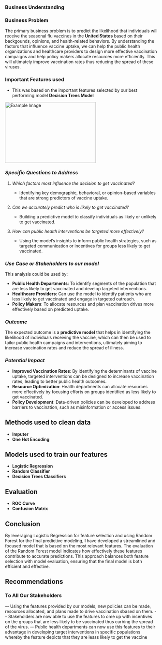 ### **Business Understanding**


### **Business Problem**
The primary business problem is to predict the likelihood that individuals will receive the seasonal flu vaccines in the **United States** based on their backgounds, opinions, and health-related behaviors. By understanding the factors that influence vaccine uptake, we can help the public health organizations and healthcare providers to design more effective vaccination campaigns and help policy makers allocate resources more efficiently. This will ultimately improve vaccination rates thus reducing the spread of these viruses.

### **Important Features used**
- This was based on the important features selected by our best performing model **Decision Trees Model**
<img src="C:\Users\admin\Documents\Flatiron\Phase-3\final-project-phase-3\dsc-final-project-phase-3\.gitignore\featuresbasedonDecisiontree.png" alt="Example Image" width="300" height="200">


### *Specific Questions to Address*
1. *Which factors most influence the decision to get vaccinated?*
   - Identifying key demographic, behavioral, or opinion-based variables that are strong predictors of vaccine uptake.
  
2. *Can we accurately predict who is likely to get vaccinated?*
   - Building a predictive model to classify individuals as likely or unlikely to get vaccinated.

3. *How can public health interventions be targeted more effectively?*
   - Using the model’s insights to inform public health strategies, such as targeted communication or incentives for groups less likely to get vaccinated.

### *Use Case or Stakeholders to our model*
This analysis could be used by:
- **Public Health Departments**: To identify segments of the population that are less likely to get vaccinated and develop targeted interventions.
- **Healthcare Providers**: Can use the model to identify patients who are less likely to get vaccinated and engage in targeted outreach.
- **Policy Makers**: To allocate resources and plan vaccination drives more effectively based on predicted uptake.

### *Outcome*
The expected outcome is a **predictive model** that helps in identifying the likelihood of individuals receiving the vaccine, which can then be used to tailor public health campaigns and interventions, ultimately aiming to increase vaccination rates and reduce the spread of illness.

### *Potential Impact*
- **Improved Vaccination Rates**: By identifying the determinants of vaccine uptake, targeted interventions can be designed to increase vaccination rates, leading to better public health outcomes.
- **Resource Optimization**: Health departments can allocate resources more effectively by focusing efforts on groups identified as less likely to get vaccinated.
- **Policy Development**: Data-driven policies can be developed to address barriers to vaccination, such as misinformation or access issues.

## **Methods used to clean data**
- **Imputer**
- **One Hot Encoding**

## **Models used to train our features**
- **Logistic Regression**
- **Random Classifier**
- **Decision Trees Classifiers**

## **Evaluation**
- **ROC Curve**
- **Confusion Matrix**

## **Conclusion**

By leveraging Logistic Regression for feature selection and using Random Forest for the final predictive modeling, I have developed a streamlined and focused model that is based on the most relevant features. The evaluation of the Random Forest model indicates how effectively these features contribute to accurate predictions. This approach balances both feature selection with model evaluation, ensuring that the final model is both efficient and effective.

## **Recommendations**
### To All Our Stakeholders
-- Using the features provided by our models, new policies can be made, resources allocated, and plans made to drive vaccination sbased on them.
-- Stakeholders are now able to use the features to ome up with incentives on the groups that are less likely to be vaccinated thus curbing the spread of the virus.
-- Public health departments can now use this features to their advantage in developing target interventions in specific populations whereby the feature depicts that they are lesss likely to get the vaccine
